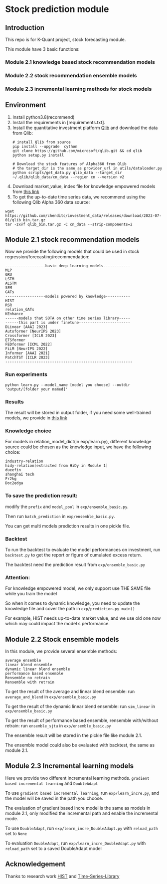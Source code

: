 # Stock prediction module


## Introduction

This repo is for K-Quant project, stock forecasting module.

This module have 3 basic functions:
### Module 2.1 knowledge based stock recommendation models
### Module 2.2 stock recommendation ensemble models
### Module 2.3 incremental learning methods for stock models

## Environment
1. Install python3.8(recommend) 
2. Install the requirements in [requirements.txt].
3. Install the quantitative investment platform [Qlib](https://github.com/microsoft/qlib) and download the data from Qlib:
    ```
    # install Qlib from source
    pip install --upgrade  cython
    git clone https://github.com/microsoft/qlib.git && cd qlib
    python setup.py install

    # Download the stock features of Alpha360 from Qlib
    # the target_dir is the same as provider_url in utils/dataloader.py
    python scripts/get_data.py qlib_data --target_dir ~/.qlib/qlib_data/cn_data --region cn --version v2
    ```
4. Download market_value, index file for knowledge empowered models from [this link](https://drive.google.com/file/d/1KBwZ_lX___bYBIHx9VWRzRgLFb8N3-NK/view?usp=sharing)
5. To get the up-to-date time series data, we recommend using the following Qlib Alpha 360 data source:
```commandline
wget https://github.com/chenditc/investment_data/releases/download/2023-07-01/qlib_bin.tar.gz
tar -zxvf qlib_bin.tar.gz -C cn_data --strip-components=2
```

## Module 2.1 stock recommendation models
Now we provide the following models that could be used in stock regression/forecasting/recommendation:
```
------------------basic deep learning models------------
MLP
GRU
LSTM
ALSTM
SFM
GATs
------------------models powered by knowledge-----------
HIST
RSR
relation_GATs
KEnhance
------models that SOTA on other time series library-----
------this part is under finetune-----------------------
DLinear [AAAI 2023]
Autoformer [NeurIPS 2023]
Crossformer [ICLR 2023]
ETSformer
FEDformer [ICML 2022]
FiLM [NeurIPS 2022]
Informer [AAAI 2021]
PatchTST [ICLR 2023]
---------------------------------------------------------
```
### Run experiments
    python learn.py --model_name [model you choose] --outdir 'output/[folder your named]'
### Results
The result will be stored in output folder, if you need some well-trained models, we provide in [this link](https://drive.google.com/file/d/1yGHXZDcCgY4AAp_UM_gKXyKo25Atmoft/view?usp=sharing)
### Knowledge choice
For models in relation_model_dict(in exp/learn.py), different knowledge source could be chosen as the knowledge input, we have the following choice:
```angular2html
industry-relation
hidy-relation[extracted from HiDy in Module 1]
dueefin
shanghai tech
Fr2kg
Doc2edga
```


### To save the prediction result:
modify the ```prefix``` and ```model_pool``` in ```exp/ensemble_basic.py```.

Then run ```batch_prediction``` in ```exp/ensemble_basic.py```.

You can get multi models prediction results in one pickle file.

### Backtest

To run the backtest to evaluate the model performances on investment, 
run ```backtest.py``` to get the report or figure of cumulated excess return.

The backtest need the prediction result from ```exp/ensemble_basic.py```

### Attention:
For knowledge empowered model, we only support use THE SAME file while you train the model

So when it comes to dynamic knowledge, you need to update the knowledge file and cover the path in ```exp/prediction.py main()```

For example, HIST needs up-to-date market value, and we use old one now which may could impact the model
s performance.

## Module 2.2 Stock ensemble models

In this module, we provide several ensemble methods:
```angular2html
average ensemble
linear blend ensemble
dynamic linear blend ensemble
performance based ensemble
Rensemble no retrain
Rensemble with retrain
```
To get the result of the average and linear blend ensemble: run ```average_and_blend``` in ```exp/ensemble_basic.py```

To get the result of the dynamic linear blend ensemble: run ```sim_linear``` in ```exp/ensemble_basic.py```

To get the result of performance based ensemble, rensemble with/without retrain: run  ```ensemble_sjtu``` in ```exp/ensemble_basic.py```

The ensemble result will be stored in the pickle file like module 2.1.

The ensemble model could also be evaluated with backtest, the same as module 2.1.

## Module 2.3 Incremental learning models

Here we provide two different incremental learning methods. ```gradient based incremental learning``` and ```DoubleAdapt```

To use ```gradient based incremental learning```, run ```exp/learn_incre.py```, and the model will be saved in the path you choose.

The evaluation of gradient based incre model is the same as models in module 2.1, only modified the incremental path and enable the incremental mode.

To use ```DoubleAdapt```, run ```exp/learn_incre_DoubleAdapt.py``` with ```reload_path``` set to ```None```

To evaluation ```DoubleAdapt```, run ```exp/learn_incre_DoubleAdapt.py``` with ```reload_path``` set to a saved DoubleAdapt model
## Acknowledgement

Thanks to research work [HIST](https://github.com/Wentao-Xu/HIST) and [Time-Series-Library](https://github.com/thuml/Time-Series-Library/)
